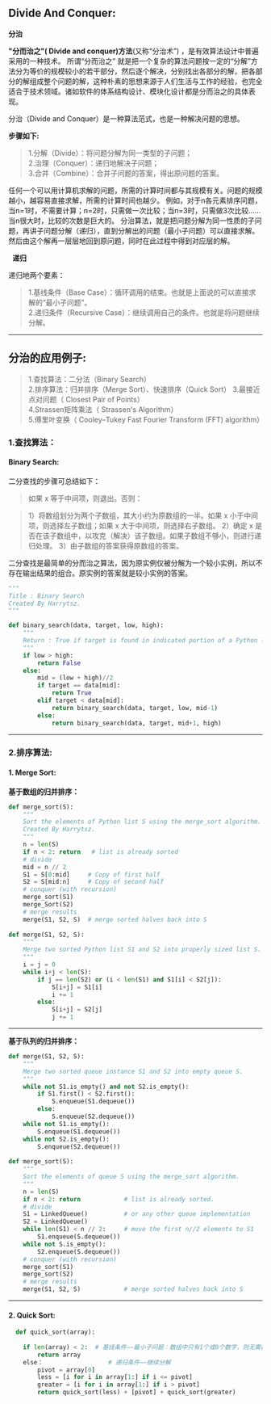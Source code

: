 ## Divide And Conquer:

**分治**

**"分而治之"( Divide and conquer)方法**(又称“分治术”) ，是有效算法设计中普遍采用的一种技术。
所谓“分而治之” 就是把一个复杂的算法问题按一定的“分解”方法分为等价的规模较小的若干部分，然后逐个解决，分别找出各部分的解，把各部分的解组成整个问题的解，这种朴素的思想来源于人们生活与工作的经验，也完全适合于技术领域。诸如软件的体系结构设计、模块化设计都是分而治之的具体表现。

分治（Divide and Conquer）是一种算法范式，也是一种解决问题的思想。

**步骤如下:**

> 1.分解（Divide）：将问题分解为同一类型的子问题；    
> 2.治理（Conquer）：递归地解决子问题；     
> 3.合并（Combine）：合并子问题的答案，得出原问题的答案。    

任何一个可以用计算机求解的问题，所需的计算时间都与其规模有关。问题的规模越小，越容易直接求解，所需的计算时间也越少。
例如，对于n各元素排序问题，当n=1时，不需要计算；n=2时，只需做一次比较；当n=3时，只需做3次比较……当n很大时，比较的次数是巨大的。
分治算法，就是把问题分解为同一性质的子问题，再讲子问题分解（递归），直到分解出的问题（最小子问题）可以直接求解。然后由这个解再一层层地回到原问题，同时在此过程中得到对应层的解。

 
**递归**

递归地两个要素：   
> 1.基线条件（Base Case）：循环调用的结束。也就是上面说的可以直接求解的“最小子问题”。     
> 2.递归条件（Recursive Case）：继续调用自己的条件。也就是将问题继续分解。

------------

## 分治的应用例子:

> 1.查找算法：二分法（Binary Search）      
> 2.排序算法：归并排序（Merge Sort）、快速排序（Quick Sort）
> 3.最接近点对问题（ Closest Pair of Points）     
> 4.Strassen矩阵乘法（ Strassen's Algorithm）    
> 5.傅里叶变换（ Cooley–Tukey Fast Fourier Transform (FFT) algorithm）     

### 1.查找算法：

#### Binary Search:

二分查找的步骤可总结如下：

> 如果 x 等于中间项，则退出。否则：

> 1）将数组划分为两个子数组，其大小约为原数组的一半。如果 x 小于中间项，则选择左子数组；如果 x 大于中间项，则选择右子数组。
> 2）确定 x 是否在该子数组中，以攻克（解决）该子数组。如果子数组不够小，则进行递归处理。
> 3）由子数组的答案获得原数组的答案。

二分查找是最简单的分而治之算法，因为原实例仅被分解为一个较小实例，所以不存在输出结果的组合。原实例的答案就是较小实例的答案。

```python
"""
Title : Binary Search
Created By Harrytsz.
"""

def binary_search(data, target, low, high):
    """
    Return : True if target is found in indicated portion of a Python list.
    """
    if low > high:
        return False
    else:
        mid = (low + high)//2
        if target == data[mid]:
            return True
        elif target < data[mid]:
            return binary_search(data, target, low, mid-1)
        else:
            return binary_search(data, target, mid+1, high)
```

--------

### 2.排序算法:

#### 1. Merge Sort:
**基于数组的归并排序：**
```python
def merge_sort(S):
    """
    Sort the elements of Python list S using the merge_sort algorithm.
    Created By Harrytsz.
    """
    n = len(S)
    if n < 2: return   # list is already sorted
    # divide
    mid = n // 2
    S1 = S[0:mid]     # Copy of first half
    S2 = S[mid:n]     # Copy of second half
    # conquer (with recursion)
    merge_sort(S1)
    merge_Sort(S2)
    # merge results
    merge(S1, S2, S)  # merge sorted halves back into S
    
def merge(S1, S2, S):
    """
    Merge two sorted Python list S1 and S2 into properly sized list S.
    """
    i = j = 0
    while i+j < len(S):
        if j == len(S2) or (i < len(S1) and S1[i] < S2[j]):
            S[i+j] = S1[i]
            i += 1
        else:
            S[i+j] = S2[j]
            j += 1
```

------------

**基于队列的归并排序：**

```python
def merge(S1, S2, S):
    """
    Merge two sorted queue instance S1 and S2 into empty queue S.
    """
    while not S1.is_empty() and not S2.is_empty():
        if S1.first() < S2.first():
            S.enqueue(S1.dequeue())
        else:
            S.enqueue(S2.dequeue())
    while not S1.is_empty():
        S.enqueue(S1.dequeue())
    while not S2.is_empty():
        S.enqueue(S2.dequeue())
        
def merge_sort(S):
    """
    Sort the elements of queue S using the merge_sort algorithm.
    """
    n = len(S)
    if n < 2: return            # list is already sorted.
    # divide 
    S1 = LinkedQueue()          # or any other queue implementation
    S2 = LinkedQueue()  
    while len(S1) < n // 2:     # move the first n//2 elements to S1
        S1.enqueue(S.dequeue())
    while not S.is_empty():
        S2.enqueue(S.dequeue())
    # conquer (with recursion)
    merge_sort(S1)
    merge_sort(S2)
    # merge results
    merge(S1, S2, S)            # merge sorted halves back into S
```

-------

#### 2. Quick Sort:

```python
  def quick_sort(array):
 
    if len(array) < 2:  # 基线条件——最小子问题：数组中只有1个或0个数字，则无需再排序
        return array
    else：                  # 递归条件——继续分解
        pivot = array[0]
        less = [i for i in array[1:] if i <= pivot]
        greater = [i for i in array[1:] if i > pivot]
        return quick_sort(less) + [pivot] + quick_sort(greater)
```
